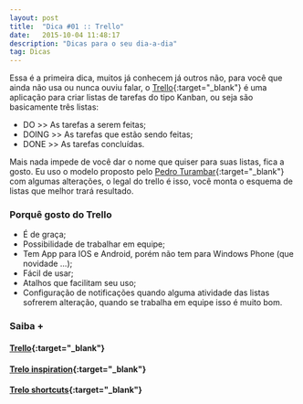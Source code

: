 ```yaml
---
layout: post
title:  "Dica #01 :: Trello"
date:   2015-10-04 11:48:17
description: "Dicas para o seu dia-a-dia"
tag: Dicas
---
```


Essa é a primeira dica, muitos já conhecem já outros não, para você que ainda não usa ou nunca ouviu falar, o [Trello](https://trello.com/){:target="_blank"} é uma aplicação para criar listas de tarefas do tipo Kanban, ou seja são basicamente três listas:

* DO  >> As tarefas a serem feitas;
* DOING >> As tarefas que estão sendo feitas;
* DONE >> As tarefas concluídas.

Mais nada impede de você dar o nome que quiser para suas listas, fica a gosto. Eu uso o modelo proposto pelo [Pedro Turambar](https://medium.com/brasil/como-fazer-listas-ajudou-na-minha-produtividade-83ab9bbfc6d5){:target="_blank"} com algumas alterações, o legal do trello é isso, você monta o esquema de listas que melhor trará resultado.

### Porquê gosto do Trello

* É de graça;
* Possibilidade de trabalhar em equipe;
* Tem App para IOS e Android, porém não tem para Windows Phone (que novidade ...);
* Fácil de usar;
* Atalhos que facilitam seu uso;
* Configuração de notificações quando alguma atividade das listas sofrerem alteração, quando se trabalha em equipe isso é muito bom.

### Saiba +

#### [<i class="fa fa-external-link"></i> Trello](https://trello.com/){:target="_blank"}

#### [<i class="fa fa-external-link"></i> Trelo inspiration](https://trello.com/inspiration){:target="_blank"}

#### [<i class="fa fa-external-link"></i> Trelo shortcuts](https://trello.com/shortcuts){:target="_blank"}